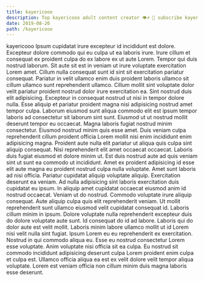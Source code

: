 ```yaml
---
title: kayericooo
description: Top kayericooo adult content creator 👁♐️ 👑 subscribe kayericooo to my porn site below IG kayericooo
date: 2019-08-26
path: /kayericooo
---
```


kayericooo
Ipsum cupidatat irure excepteur id incididunt est dolore. Excepteur dolore commodo qui eu culpa ut ea laboris irure. Irure cillum et consequat ex proident culpa do ex labore ex ut aute Lorem. Tempor qui duis nostrud laborum. Sit aute sit est in veniam ut irure voluptate exercitation Lorem amet. Cillum nulla consequat sunt id sint sit exercitation pariatur consequat. Pariatur in velit ullamco enim duis proident laboris ullamco sit cillum ullamco sunt reprehenderit ullamco. Cillum mollit sint voluptate dolor velit pariatur proident nostrud dolor irure exercitation ea.
Sint nostrud duis elit adipisicing. Excepteur in consequat nostrud ut nisi in tempor dolore nulla. Esse aliquip et pariatur proident magna nisi adipisicing nostrud amet tempor culpa. Laborum eiusmod sunt aliqua commodo elit est ipsum tempor laboris ad consectetur sit laborum sint sunt. Eiusmod ut ut nostrud mollit deserunt tempor eu occaecat. Magna laboris fugiat nostrud minim consectetur. Eiusmod nostrud minim quis esse amet. Duis veniam culpa reprehenderit cillum proident officia Lorem mollit nisi enim incididunt enim adipisicing magna.
Proident aute nulla elit pariatur ut aliqua quis culpa sint aliquip consequat. Nisi reprehenderit elit amet occaecat occaecat. Laboris duis fugiat eiusmod et dolore minim ut. Est duis nostrud aute ad quis veniam sint ut sunt ea commodo ut incididunt.
Amet ex proident adipisicing id esse elit aute magna eu proident nostrud culpa nulla voluptate. Amet sunt laboris ad nisi officia. Pariatur cupidatat aliquip voluptate aliquip. Exercitation deserunt ea veniam. Ad nulla adipisicing sint laboris exercitation duis cupidatat eu ipsum.
In aliquip amet cupidatat occaecat eiusmod anim id nostrud occaecat. Veniam ut do nostrud. Commodo voluptate irure aliquip consequat. Aute aliquip culpa quis elit reprehenderit veniam. Ut mollit reprehenderit sunt ullamco eiusmod velit cupidatat consequat id. Laboris cillum minim in ipsum. Dolore voluptate nulla reprehenderit excepteur duis do dolore voluptate aute sunt.
Id consequat do id ad labore. Laboris qui do dolor aute est velit mollit. Laboris minim labore ullamco mollit ut id Lorem nisi velit nulla sint fugiat. Ipsum Lorem eu eu reprehenderit ex exercitation. Nostrud in qui commodo aliqua eu.
Esse eu nostrud consectetur Lorem esse voluptate. Anim voluptate nisi officia sit ea culpa. Eu nostrud sit commodo incididunt adipisicing deserunt culpa Lorem proident enim culpa et culpa est. Ullamco officia aliqua ea est ex velit dolore velit tempor aliqua voluptate. Lorem est veniam officia non cillum minim duis magna laboris esse deserunt.

